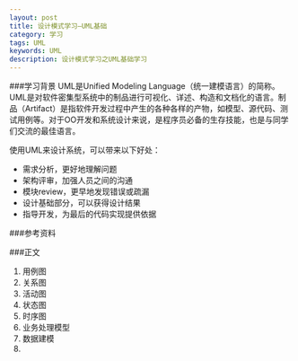 ```yaml
---
layout: post
title: 设计模式学习—UML基础
category: 学习
tags: UML
keywords: UML
description: 设计模式学习之UML基础学习
---
```


###学习背景
UML是Unified Modeling Language（统一建模语言）的简称。UML是对软件密集型系统中的制品进行可视化、详述、构造和文档化的语言。制品（Artifact）是指软件开发过程中产生的各种各样的产物，如模型、源代码、测试用例等。对于OO开发和系统设计来说，是程序员必备的生存技能，也是与同学们交流的最佳语言。  

使用UML来设计系统，可以带来以下好处：  

- 需求分析，更好地理解问题
- 架构评审，加强人员之间的沟通
- 模块review，更早地发现错误或疏漏
- 设计基础部分，可以获得设计结果
- 指导开发，为最后的代码实现提供依据

###参考资料


###正文
1. 用例图
2. 关系图
3. 活动图
4. 状态图
5. 时序图
6. 业务处理模型
7. 数据建模
8. 




